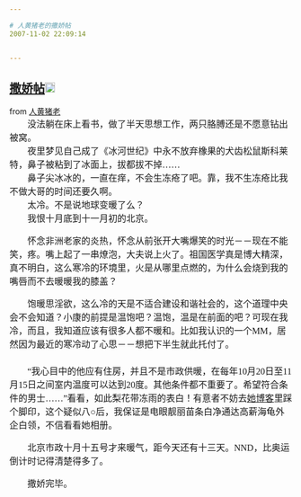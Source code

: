 ```yaml
---

# 人黄猪老的撒娇帖
2007-11-02 22:09:14


---
```



<h2 class="entry-title"><a target=_blank class="entry-title-link" target="_blank" href="http://hizi17881965.spaces.live.com/Blog/cns%21A57D88497F7F8AD9%214486.entry">撒娇帖<img src="http://www.google.com/reader/ui/2412528845-go-to.gif" class="entry-title-go-to" alt="" height="18" width="18"></a></h2><div class="entry-author"><span class="entry-source-title-parent">from <a target=_blank href="http://www.google.com/reader/view/feed/http%3A%2F%2Fhizi17881965.spaces.live.com%2Ffeed.rss" class="entry-source-title" target="_blank">人黄猪老</a></span> </div><div><font face="Times New Roman" size="3">　　没法躺在床上看书，做了半天思想工作，两只胳膊还是不愿意钻出被窝。</font></div><div><font face="Times New Roman" size="3">　　夜里梦见自己成了《冰河世纪》中永不放弃橡果的犬齿松鼠斯科莱特，鼻子被粘到了冰面上，拔都拔不掉……</font></div><div><font face="Times New Roman" size="3">　　鼻子尖冰冰的，一直在痒，不会生冻疮了吧。靠，我不生冻疮比我不做大哥的时间还要久啊。</font></div><div><font face="Times New Roman" size="3">　　太冷。不是说地球变暖了么？</font></div><div><font face="Times New Roman" size="3">　　我恨十月底到十一月初的北京。</font></div><div><font face="Times New Roman">&nbsp;</font></div><div><font face="Times New Roman" size="3">　　怀念非洲老家的炎热，怀念从前张开大嘴爆笑的时光－－现在不能笑，疼。嘴上起了一串燎泡，大夫说上火了。祖国医学真是博大精深，真不明白，这么寒冷的环境里，火是从哪里点燃的，为什么会烧到我的嘴唇而不去暖暖我的膝盖？</font></div><div><font face="Times New Roman">&nbsp;</font></div><div><font face="Times New Roman" size="3">　　饱暖思淫欲，这么冷的天是不适合建设和谐社会的，这个道理中央会不会知道？小康的前提是温饱吧？温饱，温是在前面的吧？可现在我冷，而且，我知道应该有很多人都不暖和。比如我认识的一个MM，居然因为最近的寒冷动了心思－－想把下半生就此托付了。</font></div><div><font size="3"><font face="Times New Roman">　 </font><div><font face="Times New Roman">　　“我心目中的他应有住房，并且不是市政供暖，在每年10月20日至11月15日之间室内温度可以达到20度。其他条件都不重要了。希望符合条件的男士……”看看，如此梨花带冻雨的表白！有意者不妨去</font><a target=_blank target="_blank" href="http://beibei-fan.spaces.live.com/Blog/cns%21F81F5132E3FA11CA%21690.entry"><font face="Times New Roman">她博客</font></a><font face="Times New Roman">里踩个脚印，这个疑似八○后，我保证是电眼靓丽苗条白净通达高薪海龟外企白领，不信看看她相册。</font></div></font></div><div><font face="Times New Roman">&nbsp;</font></div><div><font face="Times New Roman" size="3">　　北京市政十月十五号才来暖气，距今天还有十三天。NND，比奥运倒计时记得清楚得多了。</font></div><div><font face="Times New Roman">&nbsp;</font></div><div><font face="Times New Roman" size="3">　　撒娇完毕。</font></div>